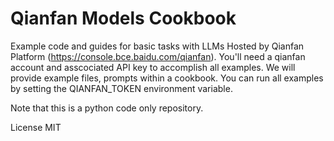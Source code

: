 # Qianfan Models Cookbook

Example code and guides for basic tasks with LLMs Hosted by Qianfan Platform (https://console.bce.baidu.com/qianfan). You'll need a qianfan account and asscociated API key to accomplish all examples. We will provide example files, prompts within a cookbook. You can run all examples by setting the QIANFAN_TOKEN environment variable.

Note that this is a python code only repository.

License
MIT
